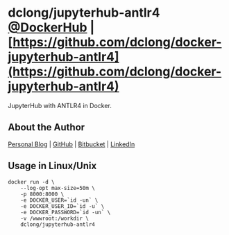 # dclong/jupyterhub-antlr4 [@DockerHub](https://hub.docker.com/r/dclong/jupyterhub-antlr4/) | [https://github.com/dclong/docker-jupyterhub-antlr4](https://github.com/dclong/docker-jupyterhub-antlr4)

JupyterHub with ANTLR4 in Docker. 

## About the Author

[Personal Blog](http://www.legendu.net)   |   [GitHub](https://github.com/dclong)   |   [Bitbucket](https://bitbucket.org/dclong/)   |   [LinkedIn](http://www.linkedin.com/in/ben-chuanlong-du-1239b221/)

## Usage in Linux/Unix

```
docker run -d \
    --log-opt max-size=50m \
    -p 8000:8000 \
    -e DOCKER_USER=`id -un` \
    -e DOCKER_USER_ID=`id -u` \
    -e DOCKER_PASSWORD=`id -un` \
    -v /wwwroot:/workdir \
    dclong/jupyterhub-antlr4
```
